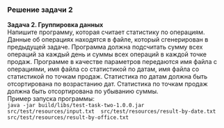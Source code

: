 ### Решение задачи 2
<b>Задача 2. Группировка данных</b> \
Напишите программу, которая считает статистику по операциям.
Данные об операциях находятся в файле, который сгенерирован в предыдущей задаче.
Программа должна подсчитать сумму всех операций за каждый день и суммы всех операций в каждой точке продаж.
Программе в качестве параметров передаются имя файла с операциями, имя файла со статистикой по датам, имя файла со статистикой по точкам продаж.
Статистика по датам должна быть отсортирована по возрастанию дат.
Статистика по точкам продаж должна быть отсортирована по убыванию суммы. \
Пример запуска программы: \
```java -jar build/libs/test-task-two-1.0.0.jar src/test/resources/input.txt  src/test/resources/result-by-date.txt src/test/resources/result-by-office.txt```

